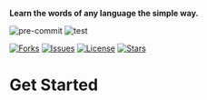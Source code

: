 **Learn the words of any language the simple way.**

![pre-commit](https://github.com/hakancelik96/eatingword/workflows/pre-commit/badge.svg)
![test](https://github.com/hakancelik96/eatingword/workflows/test/badge.svg)

[![Forks](https://img.shields.io/github/forks/hakancelik96/eatingword)](https://github.com/hakancelik96/eatingword/fork)
[![Issues](https://img.shields.io/github/issues/hakancelik96/eatingword)](https://github.com/hakancelik96/eatingword/issues)
[![License](https://img.shields.io/github/license/hakancelik96/eatingword.svg)](https://github.com/hakancelik96/eatingword/blob/master/LICENSE)
[![Stars](https://img.shields.io/github/stars/hakancelik96/eatingword)](https://github.com/hakancelik96/eatingword/stargazers)

# Get Started
